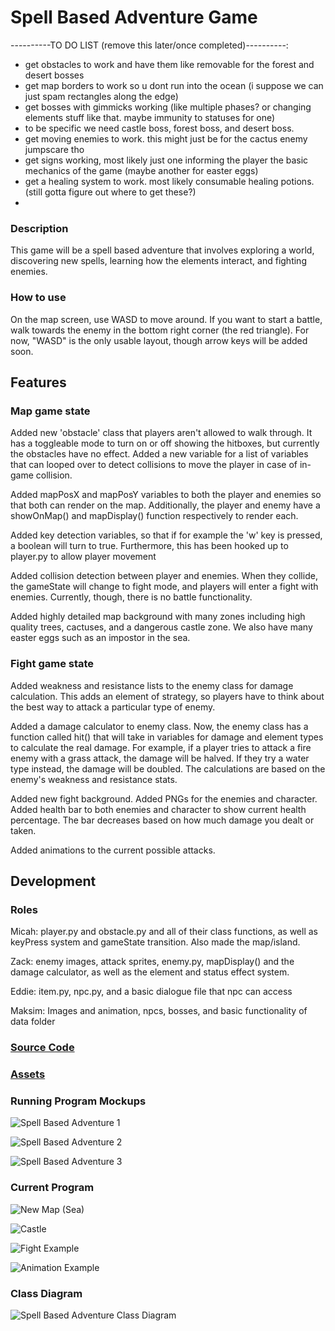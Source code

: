 # Spell Based Adventure Game
----------TO DO LIST (remove this later/once completed)----------: 
- get obstacles to work and have them like removable for the forest and desert bosses
- get map borders to work so u dont run into the ocean (i suppose we can just spam rectangles along the edge)
- get bosses with gimmicks working (like multiple phases? or changing elements stuff like that. maybe immunity to statuses for one)
- to be specific we need castle boss, forest boss, and desert boss. 
- get moving enemies to work. this might just be for the cactus enemy jumpscare tho
- get signs working, most likely just one informing the player the basic mechanics of the game (maybe another for easter eggs)
- get a healing system to work. most likely consumable healing potions. (still gotta figure out where to get these?)
- 
### Description
This game will be a spell based adventure that involves exploring a world, discovering new spells, learning how the elements interact, and fighting enemies.

### How to use
On the map screen, use WASD to move around. If you want to start a battle, walk towards the enemy in the bottom right corner (the red triangle). For now, "WASD" is the only usable layout, though arrow keys will be added soon. 

## Features

### Map game state
Added new 'obstacle' class that players aren't allowed to walk through. It has a toggleable mode to turn on or off showing the hitboxes, but currently the obstacles have no effect.
Added a new variable for a list of variables that can looped over to detect collisions to move the player in case of in-game collision. 

Added mapPosX and mapPosY variables to both the player and enemies so that both can render on the map. Additionally, the player and enemy have a showOnMap() and mapDisplay() function respectively to render each.

Added key detection variables, so that if for example the 'w' key is pressed, a boolean will turn to true. Furthermore, this has been hooked up to player.py to allow player movement

Added collision detection between player and enemies. When they collide, the gameState will change to fight mode, and players will enter a fight with enemies. Currently, though, there is no battle functionality.

Added highly detailed map background with many zones including high quality trees, cactuses, and a dangerous castle zone. We also have many easter eggs such as an impostor in the sea.

### Fight game state
Added weakness and resistance lists to the enemy class for damage calculation. This adds an element of strategy, so players have to think about the best way to attack a particular type of enemy.

Added a damage calculator to enemy class. Now, the enemy class has a function called hit() that will take in variables for damage and element types to calculate the real damage. For example, if a player tries to attack a fire enemy with a grass attack, the damage will be halved. If they try a water type instead, the damage will be doubled. The calculations are based on the enemy's weakness and resistance stats.

Added new fight background.
Added PNGs for the enemies and character.
Added health bar to both enemies and character to show current health percentage. The bar decreases based on how much damage you dealt or taken.

Added animations to the current possible attacks.

## Development

### Roles
Micah: player.py and obstacle.py and all of their class functions, as well as keyPress system and gameState transition. Also made the map/island. 

Zack: enemy images, attack sprites,  enemy.py, mapDisplay() and the damage calculator, as well as the element and status effect system. 

Eddie: item.py, npc.py, and a basic dialogue file that npc can access

Maksim: Images and animation, npcs, bosses, and basic functionality of data folder

### [Source Code](https://github.com/MisterNo0ne/PythonGroupTwoA2Prog/tree/main/mainThing)

### [Assets](https://github.com/MisterNo0ne/PythonGroupTwoA2Prog/tree/main/mainThing/data)

### Running Program Mockups
![Spell Based Adventure 1](https://github.com/MisterNo0ne/PythonGroupTwoA2Prog/blob/main/images/sbaMockup1.PNG?raw=true)

![Spell Based Adventure 2](https://github.com/MisterNo0ne/PythonGroupTwoA2Prog/blob/main/images/sbaMockup2.PNG?raw=true)

![Spell Based Adventure 3](https://github.com/MisterNo0ne/PythonGroupTwoA2Prog/blob/main/images/sbaMockup3.PNG?raw=true)

### Current Program
![New Map (Sea)](https://github.com/MisterNo0ne/PythonGroupTwoA2Prog/blob/main/images/New%20Map%20(Sea).png?raw=true)

![Castle](https://github.com/MisterNo0ne/PythonGroupTwoA2Prog/assets/111779779/f1f419e4-30fa-4ce3-bd23-15614cc7b793)

![Fight Example](https://github.com/MisterNo0ne/PythonGroupTwoA2Prog/blob/main/images/Fight%20Example.png?raw=true)

![Animation Example](https://github.com/MisterNo0ne/PythonGroupTwoA2Prog/blob/main/images/Animation%20Example.png?raw=true)


### Class Diagram
![Spell Based Adventure Class Diagram](https://github.com/MisterNo0ne/PythonGroupTwoA2Prog/blob/main/images/classDiagram.PNG?raw=true)
